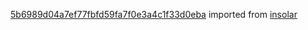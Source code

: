 [5b6989d04a7ef77fbfd59fa7f0e3a4c1f33d0eba](https://github.com/insolar/insolar/commit/5b6989d04a7ef77fbfd59fa7f0e3a4c1f33d0eba) imported from [insolar](https://github.com/insolar/insolar)

